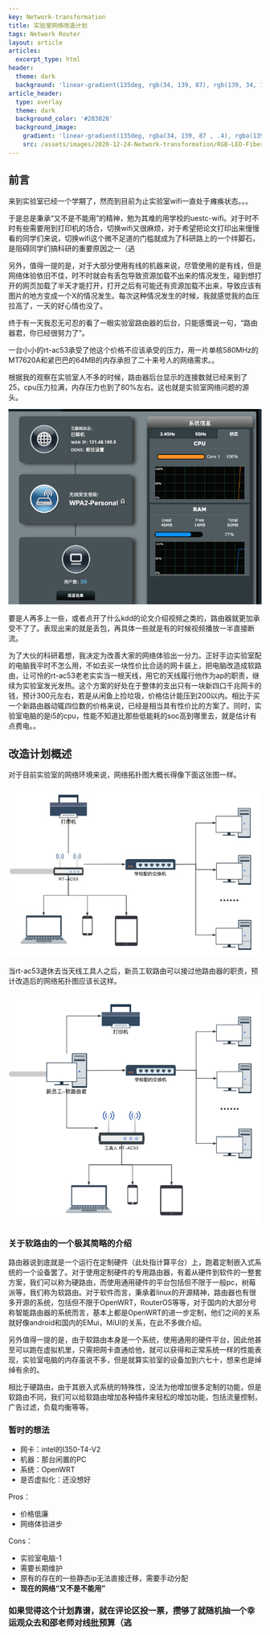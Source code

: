 ```yaml
---
key: Network-transformation
title: 实验室网络改造计划
tags: Network Router
layout: article
articles:
  excerpt_type: html
header:
  theme: dark
  background: 'linear-gradient(135deg, rgb(34, 139, 87), rgb(139, 34, 139))'
article_header:
  type: overlay
  theme: dark
  background_color: '#203028'
  background_image:
    gradient: 'linear-gradient(135deg, rgba(34, 139, 87 , .4), rgba(139, 34, 139, .4))'
    src: /assets/images/2020-12-24-Network-transformation/RGB-LED-Fiber-Optic-Light-LED-Weave-Net-Lights.jpg
---
```


## 前言
来到实验室已经一个学期了，然而到目前为止实验室wifi一直处于瘫痪状态。。。
<!--more-->

于是总是秉承“又不是不能用”的精神，勉为其难的用学校的uestc-wifi。对于时不时有些需要用到打印机的场合，切换wifi又很麻烦，对于希望把论文打印出来慢慢看的同学们来说，切换wifi这个微不足道的门槛就成为了科研路上的一个绊脚石，是阻碍同学们搞科研的重要原因之一（逃

另外，值得一提的是，对于大部分使用有线的机器来说，尽管使用的是有线，但是网络体验依旧不佳，时不时就会有丢包导致资源加载不出来的情况发生，碰到想打开的网页加载了半天才能打开，打开之后有可能还有资源加载不出来，导致应该有图片的地方变成一个X的情况发生。每次这种情况发生的时候，我就感觉我的血压拉高了，一天的好心情也没了。

终于有一天我忍无可忍的看了一眼实验室路由器的后台，只能感慨说一句，“路由器君，你已经很努力了”。

一台小小的rt-ac53承受了他这个价格不应该承受的压力，用一片单核580MHz的MT7620A和紧巴巴的64MB的内存承担了二十来号人的网络需求。。

根据我的观察在实验室人不多的时候，路由器后台显示的连接数就已经来到了25，cpu压力拉满，内存压力也到了80%左右。这也就是实验室网络问题的源头。

![路由器压力](/assets/images/2020-12-24-Network-transformation/router_pressure.png)

要是人再多上一些，或者点开了什么kdd的论文介绍视频之类的，路由器就更加承受不了了。表现出来的就是丢包，再具体一些就是有的时候视频播放一半直接断流。

为了大伙的科研着想，我决定为改善大家的网络体验出一分力。正好手边实验室配的电脑我平时不怎么用，不如去买一块性价比合适的网卡装上，把电脑改造成软路由，让可怜的rt-ac53老老实实当一根天线，用它的天线履行他作为ap的职责，继续为实验室发光发热。这个方案的好处在于整体的支出只有一块新四口千兆网卡的钱，预计300元左右，若是从闲鱼上捡垃圾，价格估计能压到200以内。相比于买一个新路由器动辄四位数的价格来说，已经是相当具有性价比的方案了。同时，实验室电脑的是i5的cpu，性能不知道比那些低能耗的soc高到哪里去，就是估计有点费电。。

## 改造计划概述

对于目前实验室的网络环境来说，网络拓扑图大概长得像下面这张图一样。

![网络拓扑图](/assets/images/2020-12-24-Network-transformation/network-topo.jpg)

当rt-ac53退休去当天线工具人之后，新员工软路由可以接过他路由器的职责，预计改造后的网络拓扑图应该长这样。

![新网络拓扑图](/assets/images/2020-12-24-Network-transformation/new_network_topo.png)

### 关于软路由的一个极其简略的介绍

路由器说到底就是一个运行在定制硬件（此处指计算平台）上，跑着定制嵌入式系统的一个设备罢了。对于使用定制硬件的专用路由器，有着从硬件到软件的一整套方案，我们可以称为硬路由，而使用通用硬件的平台包括但不限于一般pc，树莓派等，我们称为软路由。对于软件而言，秉承着linux的开源精神，路由器也有很多开源的系统，包括但不限于OpenWRT，RouterOS等等，对于国内的大部分号称智能路由器的系统而言，基本上都是OpenWRT的进一步定制，他们之间的关系就好像android和国内的EMui，MiUI的关系，在此不多做介绍。

另外值得一提的是，由于软路由本身是一个系统，使用通用的硬件平台，因此他甚至可以跑在虚拟机里，只需把网卡直通给他，就可以获得和正常系统一样的性能表现，实验室电脑的内存虽说不多，但是就算实验室的设备加到六七十，想来也是绰绰有余的。

相比于硬路由，由于其嵌入式系统的特殊性，没法为他增加很多定制的功能，但是软路由不同，我们可以给软路由增加各种插件来轻松的增加功能，包括流量控制，广告过滤，负载均衡等等。

### 暂时的想法

* 网卡：intel的I350-T4-V2
* 机器：那台闲置的PC
* 系统：OpenWRT
* 是否虚拟化：还没想好

Pros：

* 价格低廉
* 网络体验进步

Cons：

* 实验室电脑-1
* 需要长期维护
* 原有的存在的一些静态ip无法直接迁移，需要手动分配
* **现在的网络“又不是不能用”**

### 如果觉得这个计划靠谱，就在评论区投一票，攒够了就随机抽一个幸运观众去和邵老师对线批预算（逃
